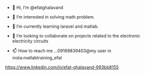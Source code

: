 - 👋 Hi, I’m @efatghalavand
- 👀 I’m interested in solving math problem.
- 🌱 I’m currently learning laravel and matlab.
- 💞️ I’m looking to collaborate on projects related to the electronic electricity circuits

- 📫 How to reach me ...09169839403@my user  in insta:matlabtraining_efat

https://www.linkedin.com/in/efat-ghalavand-993bb8155
<!---
efatgh/efatgh is a ✨ special ✨ repository because its `README.md` (this file) appears on your GitHub profile.
You can click the Preview link to take a look at your changes.
--->
